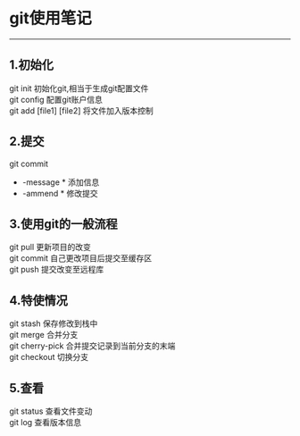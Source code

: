 # git使用笔记
***
## 1.初始化
git init  初始化git,相当于生成git配置文件  
git  config 配置git账户信息  
git add [file1] [file2]  将文件加入版本控制  
## 2.提交
git commit   
  * -message  * 添加信息   
  * -ammend * 修改提交  
## 3.使用git的一般流程
git pull 更新项目的改变  
git commit 自己更改项目后提交至缓存区  
git push 提交改变至远程库  
## 4.特使情况
git stash 保存修改到栈中  
git merge 合并分支  
git cherry-pick 合并提交记录到当前分支的末端  
git checkout 切换分支  
## 5.查看  
git status 查看文件变动  
git log 查看版本信息  
